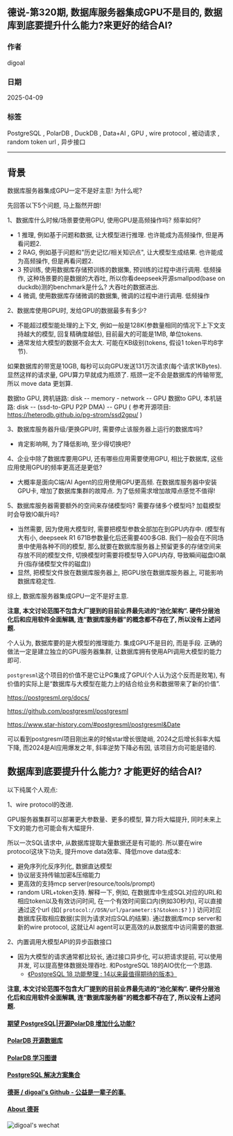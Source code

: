 ## 德说-第320期, 数据库服务器集成GPU不是目的, 数据库到底要提升什么能力?来更好的结合AI?   
                    
### 作者                    
digoal                    
                    
### 日期                    
2025-04-09                   
                    
### 标签                    
PostgreSQL , PolarDB , DuckDB , Data+AI , GPU , wire protocol , 被动请求 , random token url , 异步接口   
                    
----                    
                    
## 背景      
数据库服务器集成GPU一定不是好主意! 为什么呢?   
  
先回答以下5个问题, 马上豁然开朗!    
  
1、数据库什么时候/场景要使用GPU, 使用GPU是高频操作吗? 频率如何?    
- 1 推理, 例如基于问题和数据, 让大模型进行推理. 也许能成为高频操作, 但是再看问题2.    
- 2 RAG, 例如基于问题和"历史记忆/相关知识点", 让大模型生成结果. 也许能成为高频操作, 但是再看问题2.   
- 3 预训练, 使用数据库存储预训练的数据集, 预训练的过程中进行调用. 低频操作, 这种场景要的是数据的大吞吐, 所以你看deepseek开源smallpod(base on duckdb)测的benchmark是什么? 大吞吐的数据进出.    
- 4 微调, 使用数据库存储微调的数据集, 微调的过程中进行调用. 低频操作  
  
2、数据库使用GPU时, 发给GPU的数据最多有多少?  
- 不能超过模型能处理的上下文, 例如一般是128K(参数量相同的情况下上下文支持越大的模型, 回复精确度越低), 目前最大的可能是1MB, 单位tokens.    
- 通常发给大模型的数据不会太大. 可能在KB级别(tokens, 假设1 token平均8字节).      
  
如果数据库的带宽是10GB, 每秒可以向GPU发送131万次请求(每个请求1KBytes). 显然这样的请求量, GPU算力早就成为瓶颈了. 瓶颈一定不会是数据库的传输带宽, 所以 move data 更划算.    
  
数据to GPU, 跨机链路: disk -- memory - network -- GPU 
数据to GPU, 本机链路: disk -- (ssd-to-GPU P2P DMA) -- GPU   ( 参考开源项目: https://heterodb.github.io/pg-strom/ssd2gpu/ )
  
3、数据库服务器升级/更换GPU时, 需要停止该服务器上运行的数据库吗?  
- 肯定影响啊, 为了降低影响, 至少得切换吧?  
  
4、企业中除了数据库要用GPU, 还有哪些应用需要使用GPU, 相比于数据库, 这些应用使用GPU的频率更高还是更低?   
- 大概率是面向C端/AI Agent的应用使用GPU更高频. 在数据库服务器中安装GPU卡, 增加了数据库集群的故障点. 为了低频需求增加故障点感觉不值得!     
  
5、数据库服务器需要额外的空间来存储模型吗? 需要存储多个模型吗? 加载模型时会导致IO飙升吗?   
- 当然需要, 因为使用大模型时, 需要把模型参数全部加在到GPU内存中. (模型有大有小, deepseek R1 671B参数量化后还需要400多GB. 我们一般会在不同场景中使用各种不同的模型, 那么就要在数据库服务器上预留更多的存储空间来存放不同的模型文件, 切换模型时需要将模型导入GPU内存, 导致瞬间磁盘IO飙升(指存储模型文件的磁盘)) 
- 显然, 把模型文件放在数据库服务器上, 把GPU放在数据库服务器上, 可能影响数据库稳定性.    
  
综上, 数据库服务器集成GPU一定不是好主意.  
  
<b> 注意, 本文讨论范围不包含大厂提到的目前业界最先进的“池化架构”. 硬件分层池化后和应用软件全面解耦, 连“数据库服务器”的概念都不存在了, 所以没有上述问题. </b>    
  
个人认为, 数据库要的是大模型的推理能力. 集成GPU不是目的, 而是手段. 正确的做法一定是建立独立的GPU服务器集群, 让数据库拥有使用API调用大模型的能力即可.   
  
`postgresml`这个项目的价值不是它让PG集成了GPU(个人认为这个反而是败笔), 有价值的实际上是“数据库与大模型在能力上的结合给业务和数据带来了新的价值”.  
  
https://postgresml.org/docs/  
  
https://github.com/postgresml/postgresml  
  
https://www.star-history.com/#postgresml/postgresml&Date  
  
可以看到postgresml项目刚出来的时候star增长很陡峭, 2024之后增长斜率大幅下降, 而2024是AI应用爆发之年, 斜率逆势下降必有因, 该项目方向可能是错的.  
  
## 数据库到底要提升什么能力? 才能更好的结合AI?   
以下纯属个人观点:  
  
1、wire protocol的改进.   
  
GPU服务器集群可以部署更大参数量、更多的模型, 算力将大幅提升, 同时未来上下文的能力也可能会有大幅提升.  
  
所以一次SQL请求中, 从数据库提取大量数据还是有可能的. 所以要在wire protocol这块下功夫, 提升move data效率、降低move data成本:   
- 避免序列化反序列化, 数据直达模型   
- 协议层支持传输加密&压缩能力   
- 更高效的支持mcp server(resource/tools/prompt)   
- random URL+token支持. 解释一下, 例如, 在数据库中生成SQL对应的URL和相应token以及有效访问时间, 在一个有效时间窗口内(例如30秒内), 可以直接通过这个url (如( `protocol://DSN/url/parameter:$?&token:$?` ) ) 访问对应数据库获取相应数据(实则为请求对应SQL的结果). 通过数据库mcp server和新的wire protocol, 这就让AI agent可以更高效的从数据库中访问需要的数据.      
  
2、内置调用大模型API的异步函数接口  
- 因为大模型的请求通常都比较长, 通过接口异步化, 可以把请求提前, 可以使用并发, 可以提高整体数据处理吞吐. 和PostgreSQL 18的AIO优化一个思路.   
    - [《PostgreSQL 18 功能整理 : 14以来最值得期待的版本》](../202504/20250407_11.md)  
  
<b> 注意, 本文讨论范围不包含大厂提到的目前业界最先进的“池化架构”. 硬件分层池化后和应用软件全面解耦, 连“数据库服务器”的概念都不存在了, 所以没有上述问题. </b>    
  
#### [期望 PostgreSQL|开源PolarDB 增加什么功能?](https://github.com/digoal/blog/issues/76 "269ac3d1c492e938c0191101c7238216")
  
  
#### [PolarDB 开源数据库](https://openpolardb.com/home "57258f76c37864c6e6d23383d05714ea")
  
  
#### [PolarDB 学习图谱](https://www.aliyun.com/database/openpolardb/activity "8642f60e04ed0c814bf9cb9677976bd4")
  
  
#### [PostgreSQL 解决方案集合](../201706/20170601_02.md "40cff096e9ed7122c512b35d8561d9c8")
  
  
#### [德哥 / digoal's Github - 公益是一辈子的事.](https://github.com/digoal/blog/blob/master/README.md "22709685feb7cab07d30f30387f0a9ae")
  
  
#### [About 德哥](https://github.com/digoal/blog/blob/master/me/readme.md "a37735981e7704886ffd590565582dd0")
  
  
![digoal's wechat](../pic/digoal_weixin.jpg "f7ad92eeba24523fd47a6e1a0e691b59")
  
